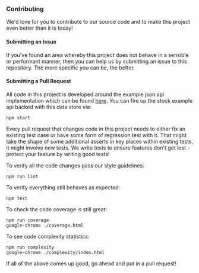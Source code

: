 ### Contributing

We'd love for you to contribute to our source code and to make this project even better than it is today!

#### Submitting an Issue

If you've found an area whereby this project does not behave in a sensible or performant manner, then you can help us by submitting an issue to this repository. The more specific you can be, the better.

#### Submitting a Pull Request

All code in this project is developed around the example json:api implementation which can be found [here](https://github.com/holidayextras/jsonapi-server). You can fire up the stock example api backed with this data store via:
```
npm start
```

Every pull request that changes code in this project needs to either fix an existing test case or have some form of regression test with it. That might take the shape of some additional asserts in key places within existing tests, it might involve new tests. We write tests to ensure features don't get lost - protect your feature by writing good tests!

To verify all the code changes pass our style guidelines:
```
npm run lint
```

To verify everything still behaves as expected:
```
npm test
```

To check the code coverage is still great:
```
npm run coverage
google-chrome ./coverage.html
```

To see code complexity statistics:
```
npm run complexity
google-chrome ./complexity/index.html
```

If all of the above comes up good, go ahead and put in a pull request!
